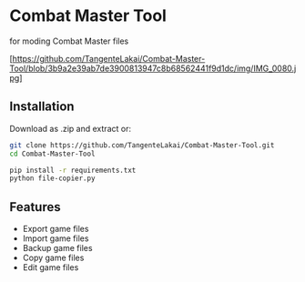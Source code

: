
# Combat Master Tool

for moding Combat Master files


[https://github.com/TangenteLakai/Combat-Master-Tool/blob/3b9a2e39ab7de3900813947c8b68562441f9d1dc/img/IMG_0080.jpg]

## Installation

Download as .zip and extract or:

```bash
git clone https://github.com/TangenteLakai/Combat-Master-Tool.git
cd Combat-Master-Tool

pip install -r requirements.txt
python file-copier.py
```




## Features

- Export game files
- Import game files
- Backup game files
- Copy  game files
- Edit  game files

